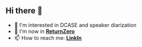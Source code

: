## Hi there 👋

- 🤔 I'm interested in DCASE and speaker diarization
- 👯 I'm now in [**ReturnZero**](https://www.rtzr.ai/)
- 📫 How to reach me: [**LinkIn**](https://www.linkedin.com/in/sangwon-suh-a32037132/)

<!--
**SangwonSUH/SangwonSUH** is a ✨ _special_ ✨ repository because its `README.md` (this file) appears on your GitHub profile.

Here are some ideas to get you started:

- 🔭 I’m currently working on ...
- 🌱 I’m currently learning ...
- 👯 I’m looking to collaborate on ...
- 🤔 I’m looking for help with ...
- 💬 Ask me about ...
- 📫 How to reach me: ...
- 😄 Pronouns: ...
- ⚡ Fun fact: ...
-->
